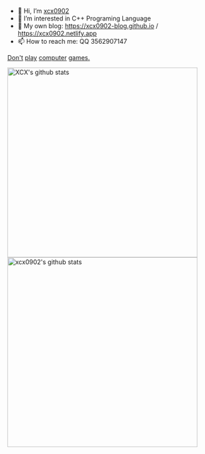 - 👋 Hi, I’m [xcx0902](https://github.com/xcx0902)
- 👀 I’m interested in C++ Programing Language
- 🌱 My own blog: <https://xcx0902-blog.github.io> / <https://xcx0902.netlify.app>
- 📫 How to reach me: QQ 3562907147
<!--- - 🌱 I’m currently learning ... --->
<!--- - 💞️ I’m looking to collaborate on ... --->

[Don't](https://florr.io) [play](https://generals.io) [computer](https://diep.io) [games](https://agar.io)[.](https://digdig.io)

<img src="https://github-readme-stats.vercel.app/api?username=xcx0902&show_icons=true" width="430px" alt="XCX's github stats" title="XCX's github stats" />

<img src = "https://github-readme-stats.vercel.app/api/top-langs/?username=xcx0902&layout=compact&langs_count=8" width="430px" alt="xcx0902's github stats" title="xcx0902's github stats" />

<!---
xcx0902/xcx0902 is a ✨ special ✨ repository because its `README.md` (this file) appears on your GitHub profile.
You can click the Preview link to take a look at your changes.
--->

